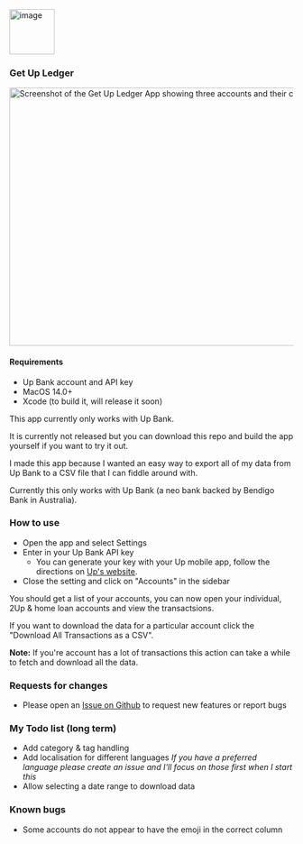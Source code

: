 <img width="80" height="80" alt="image" src="https://github.com/user-attachments/assets/cee7151c-6c47-433f-b18b-ecdf43a57981" /> 

### Get Up Ledger 
<img width="911" height="458" alt="Screenshot of the Get Up Ledger App showing three accounts and their current balances" src="https://github.com/user-attachments/assets/8f4f65f7-e9ad-4cb7-ae2b-6d92ea2cca2c" />

#### Requirements
- Up Bank account and API key
- MacOS 14.0+
- Xcode (to build it, will release it soon)

This app currently only works with Up Bank.

It is currently not released but you can download this repo and build the app yourself if you want to try it out.

I made this app because I wanted an easy way to export all of my data from Up Bank to a CSV file that I can fiddle around with.

Currently this only works with Up Bank (a neo bank backed by Bendigo Bank in Australia).

### How to use
- Open the app and select Settings
- Enter in your Up Bank API key 
  - You can generate your key with your Up mobile app, follow the directions on [Up's website](https://api.up.com.au/getting_started).
- Close the setting and click on "Accounts" in the sidebar

You should get a list of your accounts, you can now open your individual, 2Up & home loan accounts and view the transactsions. 

If you want to download the data for a particular account click the "Download All Transactions as a CSV".

**Note:** If you're account has a lot of transactions this action can take a while to fetch and download all the data. 

### Requests for changes
- Please open an [Issue on Github](https://github.com/EmmaPuls/Get-Up-Ledger/issues) to request new features or report bugs

### My Todo list (long term)
- Add category & tag handling
- Add localisation for different languages 
  *If you have a preferred language please create an issue and I'll focus on those first when I start this*
- Allow selecting a date range to download data

### Known bugs
- Some accounts do not appear to have the emoji in the correct column
